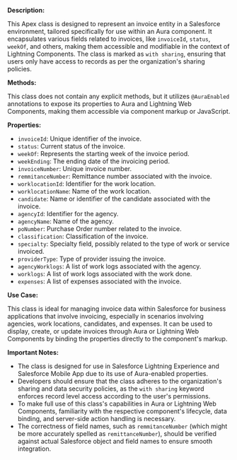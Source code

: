 **Description:**

This Apex class is designed to represent an invoice entity in a Salesforce environment, tailored specifically for use within an Aura component. It encapsulates various fields related to invoices, like `invoiceId`, `status`, `weekOf`, and others, making them accessible and modifiable in the context of Lightning Components. The class is marked as `with sharing`, ensuring that users only have access to records as per the organization's sharing policies.

**Methods:**

This class does not contain any explicit methods, but it utilizes `@AuraEnabled` annotations to expose its properties to Aura and Lightning Web Components, making them accessible via component markup or JavaScript.

**Properties:**

- `invoiceId`: Unique identifier of the invoice.
- `status`: Current status of the invoice.
- `weekOf`: Represents the starting week of the invoice period.
- `weekEnding`: The ending date of the invoicing period.
- `invoiceNumber`: Unique invoice number.
- `remmitanceNumber`: Remittance number associated with the invoice.
- `worklocationId`: Identifier for the work location.
- `worklocationName`: Name of the work location.
- `candidate`: Name or identifier of the candidate associated with the invoice.
- `agencyId`: Identifier for the agency.
- `agencyName`: Name of the agency.
- `poNumber`: Purchase Order number related to the invoice.
- `classification`: Classification of the invoice.
- `specialty`: Specialty field, possibly related to the type of work or service invoiced.
- `providerType`: Type of provider issuing the invoice.
- `agencyWorklogs`: A list of work logs associated with the agency.
- `worklogs`: A list of work logs associated with the work done.
- `expenses`: A list of expenses associated with the invoice.

**Use Case:**

This class is ideal for managing invoice data within Salesforce for business applications that involve invoicing, especially in scenarios involving agencies, work locations, candidates, and expenses. It can be used to display, create, or update invoices through Aura or Lightning Web Components by binding the properties directly to the component's markup.

**Important Notes:**

- The class is designed for use in Salesforce Lightning Experience and Salesforce Mobile App due to its use of Aura-enabled properties.
- Developers should ensure that the class adheres to the organization's sharing and data security policies, as the `with sharing` keyword enforces record level access according to the user's permissions.
- To make full use of this class's capabilities in Aura or Lightning Web Components, familiarity with the respective component's lifecycle, data binding, and server-side action handling is necessary.
- The correctness of field names, such as `remmitanceNumber` (which might be more accurately spelled as `remittanceNumber`), should be verified against actual Salesforce object and field names to ensure smooth integration.